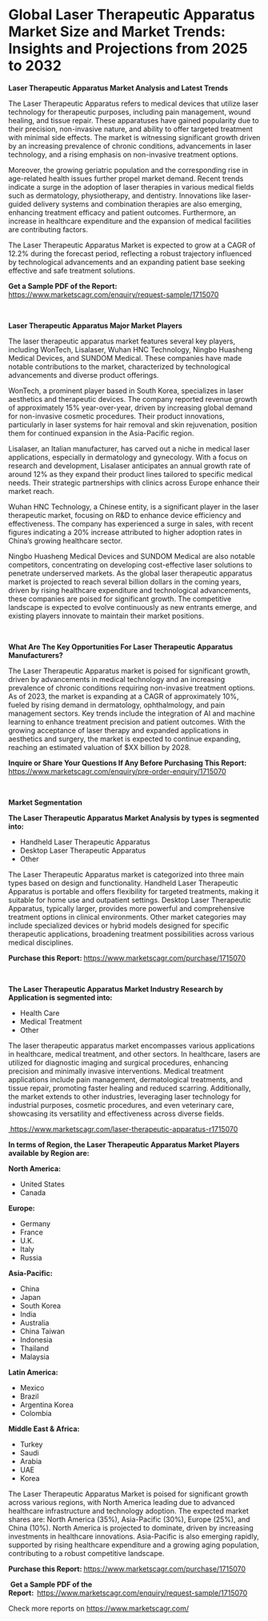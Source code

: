 <p><h1>Global Laser Therapeutic Apparatus Market Size and Market Trends: Insights and Projections from 2025 to 2032</h1></p><p><strong>Laser Therapeutic Apparatus Market Analysis and Latest Trends</strong></p>
<p><p>The Laser Therapeutic Apparatus refers to medical devices that utilize laser technology for therapeutic purposes, including pain management, wound healing, and tissue repair. These apparatuses have gained popularity due to their precision, non-invasive nature, and ability to offer targeted treatment with minimal side effects. The market is witnessing significant growth driven by an increasing prevalence of chronic conditions, advancements in laser technology, and a rising emphasis on non-invasive treatment options.</p><p>Moreover, the growing geriatric population and the corresponding rise in age-related health issues further propel market demand. Recent trends indicate a surge in the adoption of laser therapies in various medical fields such as dermatology, physiotherapy, and dentistry. Innovations like laser-guided delivery systems and combination therapies are also emerging, enhancing treatment efficacy and patient outcomes. Furthermore, an increase in healthcare expenditure and the expansion of medical facilities are contributing factors.</p><p>The Laser Therapeutic Apparatus Market is expected to grow at a CAGR of 12.2% during the forecast period, reflecting a robust trajectory influenced by technological advancements and an expanding patient base seeking effective and safe treatment solutions.</p></p>
<p><strong>Get a Sample PDF of the Report:&nbsp;</strong> <a href="https://www.marketscagr.com/enquiry/request-sample/1715070?utm_campaign=3096&utm_medium=2&utm_source=Github&utm_content=ia&utm_term=04032025&utm_id=laser-therapeutic-apparatus">https://www.marketscagr.com/enquiry/request-sample/1715070</a></p>
<p>&nbsp;</p>
<p><strong>Laser Therapeutic Apparatus Major Market Players</strong></p>
<p><p>The laser therapeutic apparatus market features several key players, including WonTech, Lisalaser, Wuhan HNC Technology, Ningbo Huasheng Medical Devices, and SUNDOM Medical. These companies have made notable contributions to the market, characterized by technological advancements and diverse product offerings.</p><p>WonTech, a prominent player based in South Korea, specializes in laser aesthetics and therapeutic devices. The company reported revenue growth of approximately 15% year-over-year, driven by increasing global demand for non-invasive cosmetic procedures. Their product innovations, particularly in laser systems for hair removal and skin rejuvenation, position them for continued expansion in the Asia-Pacific region.</p><p>Lisalaser, an Italian manufacturer, has carved out a niche in medical laser applications, especially in dermatology and gynecology. With a focus on research and development, Lisalaser anticipates an annual growth rate of around 12% as they expand their product lines tailored to specific medical needs. Their strategic partnerships with clinics across Europe enhance their market reach.</p><p>Wuhan HNC Technology, a Chinese entity, is a significant player in the laser therapeutic market, focusing on R&D to enhance device efficiency and effectiveness. The company has experienced a surge in sales, with recent figures indicating a 20% increase attributed to higher adoption rates in China’s growing healthcare sector. </p><p>Ningbo Huasheng Medical Devices and SUNDOM Medical are also notable competitors, concentrating on developing cost-effective laser solutions to penetrate underserved markets. As the global laser therapeutic apparatus market is projected to reach several billion dollars in the coming years, driven by rising healthcare expenditure and technological advancements, these companies are poised for significant growth. The competitive landscape is expected to evolve continuously as new entrants emerge, and existing players innovate to maintain their market positions.</p></p>
<p>&nbsp;</p>
<p><strong>What Are The Key Opportunities For Laser Therapeutic Apparatus Manufacturers?</strong></p>
<p><p>The Laser Therapeutic Apparatus market is poised for significant growth, driven by advancements in medical technology and an increasing prevalence of chronic conditions requiring non-invasive treatment options. As of 2023, the market is expanding at a CAGR of approximately 10%, fueled by rising demand in dermatology, ophthalmology, and pain management sectors. Key trends include the integration of AI and machine learning to enhance treatment precision and patient outcomes. With the growing acceptance of laser therapy and expanded applications in aesthetics and surgery, the market is expected to continue expanding, reaching an estimated valuation of $XX billion by 2028.</p></p>
<p><strong>Inquire or Share Your Questions If Any Before Purchasing This Report:</strong> <a href="https://www.marketscagr.com/enquiry/pre-order-enquiry/1715070?utm_campaign=3096&utm_medium=2&utm_source=Github&utm_content=ia&utm_term=04032025&utm_id=laser-therapeutic-apparatus">https://www.marketscagr.com/enquiry/pre-order-enquiry/1715070</a></p>
<p>&nbsp;</p>
<p><strong>Market Segmentation</strong></p>
<p><strong>The Laser Therapeutic Apparatus Market Analysis by types is segmented into:</strong></p>
<p><ul><li>Handheld Laser Therapeutic Apparatus</li><li>Desktop Laser Therapeutic Apparatus</li><li>Other</li></ul></p>
<p><p>The Laser Therapeutic Apparatus market is categorized into three main types based on design and functionality. Handheld Laser Therapeutic Apparatus is portable and offers flexibility for targeted treatments, making it suitable for home use and outpatient settings. Desktop Laser Therapeutic Apparatus, typically larger, provides more powerful and comprehensive treatment options in clinical environments. Other market categories may include specialized devices or hybrid models designed for specific therapeutic applications, broadening treatment possibilities across various medical disciplines.</p></p>
<p><strong>Purchase this Report:&nbsp;</strong><a href="https://www.marketscagr.com/purchase/1715070?utm_campaign=3096&utm_medium=2&utm_source=Github&utm_content=ia&utm_term=04032025&utm_id=laser-therapeutic-apparatus">https://www.marketscagr.com/purchase/1715070</a></p>
<p>&nbsp;</p>
<p><strong>The Laser Therapeutic Apparatus Market Industry Research by Application is segmented into:</strong></p>
<p><ul><li>Health Care</li><li>Medical Treatment</li><li>Other</li></ul></p>
<p><p>The laser therapeutic apparatus market encompasses various applications in healthcare, medical treatment, and other sectors. In healthcare, lasers are utilized for diagnostic imaging and surgical procedures, enhancing precision and minimally invasive interventions. Medical treatment applications include pain management, dermatological treatments, and tissue repair, promoting faster healing and reduced scarring. Additionally, the market extends to other industries, leveraging laser technology for industrial purposes, cosmetic procedures, and even veterinary care, showcasing its versatility and effectiveness across diverse fields.</p></p>
<p><a href="https://www.marketscagr.com/laser-therapeutic-apparatus-r1715070?utm_campaign=3096&utm_medium=2&utm_source=Github&utm_content=ia&utm_term=04032025&utm_id=laser-therapeutic-apparatus">&nbsp;https://www.marketscagr.com/laser-therapeutic-apparatus-r1715070</a></p>
<p><strong>In terms of Region, the Laser Therapeutic Apparatus Market Players available by Region are:</strong></p>
<p>
    <p> <strong> North America: </strong>
        <ul>
            <li>United States</li>
            <li>Canada</li>
        </ul>
        </p> 
    <p> <strong> Europe: </strong>
        <ul>
            <li>Germany</li>
            <li>France</li>
            <li>U.K.</li>
            <li>Italy</li>
            <li>Russia</li>
        </ul>
        </p> 
    <p> <strong> Asia-Pacific: </strong>
        <ul>
            <li>China</li>
            <li>Japan</li>
            <li>South Korea</li>
            <li>India</li>
            <li>Australia</li>
            <li>China Taiwan</li>
            <li>Indonesia</li>
            <li>Thailand</li>
            <li>Malaysia</li>
        </ul>
        </p> 
    <p> <strong> Latin America: </strong>
        <ul>
            <li>Mexico</li>
            <li>Brazil</li>
            <li>Argentina Korea</li>
            <li>Colombia</li>
        </ul>
        </p> 
    <p> <strong> Middle East & Africa: </strong>
        <ul>
            <li>Turkey</li>
            <li>Saudi</li>
            <li>Arabia</li>
            <li>UAE</li>
            <li>Korea</li>
        </ul>
    </p>
    </p>
<p><p>The Laser Therapeutic Apparatus Market is poised for significant growth across various regions, with North America leading due to advanced healthcare infrastructure and technology adoption. The expected market shares are: North America (35%), Asia-Pacific (30%), Europe (25%), and China (10%). North America is projected to dominate, driven by increasing investments in healthcare innovations. Asia-Pacific is also emerging rapidly, supported by rising healthcare expenditure and a growing aging population, contributing to a robust competitive landscape.</p></p>
<p><strong>Purchase this Report: </strong><a href="https://www.marketscagr.com/purchase/1715070?utm_campaign=3096&utm_medium=2&utm_source=Github&utm_content=ia&utm_term=04032025&utm_id=laser-therapeutic-apparatus">https://www.marketscagr.com/purchase/1715070</a></p>
<p>&nbsp;<strong>Get a Sample PDF of the Report:&nbsp;&nbsp;</strong><a href="https://www.marketscagr.com/enquiry/request-sample/1715070?utm_campaign=3096&utm_medium=2&utm_source=Github&utm_content=ia&utm_term=04032025&utm_id=laser-therapeutic-apparatus">https://www.marketscagr.com/enquiry/request-sample/1715070</a></p>
<p><strong></strong></p>
<p>Check more reports on <a href="https://www.marketscagr.com/?utm_campaign=3096&utm_medium=2&utm_source=Github&utm_content=ia&utm_term=04032025&utm_id=laser-therapeutic-apparatus">https://www.marketscagr.com/</a></p>